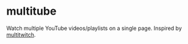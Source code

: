 # multitube

Watch multiple YouTube videos/playlists on a single page. Inspired by [multitwitch](https://github.com/bhamrick/multitwitch).

